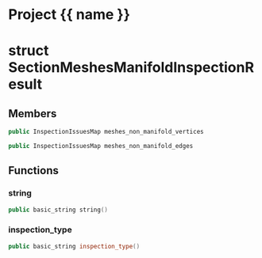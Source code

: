 <script setup>
import {useRoute} from 'vitepress'
const {path} = useRoute()
const tokens = path.split('/')
const words = tokens[2].split('-');
for (let i = 0; i < words.length; i++) {
    words[i] = words[i].charAt(0).toUpperCase() + words[i].slice(1);
    words[i] = words[i].replace('geode', 'Geode')
}
const name = words.join('-');
</script>
# Project {{ name }}

# struct SectionMeshesManifoldInspectionResult


## Members

```cpp
public InspectionIssuesMap meshes_non_manifold_vertices

```

```cpp
public InspectionIssuesMap meshes_non_manifold_edges

```



## Functions

### string

```cpp
public basic_string string()
```


### inspection_type

```cpp
public basic_string inspection_type()
```





